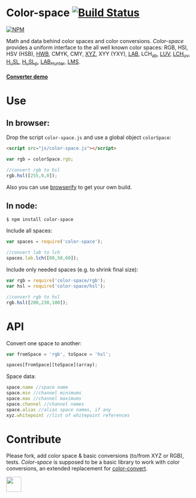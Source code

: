 # Color-space [![Build Status](https://travis-ci.org/dfcreative/color-space.svg?branch=master)](https://travis-ci.org/dfcreative/color-space)

[![NPM](https://nodei.co/npm/color-space.png?downloads=true&downloadRank=true&stars=true)](https://nodei.co/npm/color-space/)

Math and data behind color spaces and color conversions. _Color-space_ provides a uniform interface to the all well known color spaces: RGB, HSl, HSV (HSB), [HWB](http://dev.w3.org/csswg/css-color/#the-hwb-notation), CMYK, CMY, [XYZ](http://en.wikipedia.org/wiki/CIE_1931_color_space), XYY (YXY), [LAB](http://en.wikipedia.org/wiki/Lab_color_space), LCH<sub>ab</sub>, [LUV](http://en.wikipedia.org/wiki/CIELUV), [LCH<sub>uv</sub>](http://en.wikipedia.org/wiki/CIELUV#Cylindrical_representation), [H<sub>u</sub>SL](http://www.boronine.com/husl/), [H<sub>u</sub>SL<sub>p</sub>](http://www.boronine.com/husl/), [LAB<sub>Hunter</sub>](http://en.wikipedia.org/wiki/Lab_color_space#Hunter_Lab), [LMS](http://en.wikipedia.org/wiki/LMS_color_space).


#### [Converter demo](https://cdn.rawgit.com/dfcreative/color-space/master/test/index.html)



# Use

## In browser:

Drop the script `color-space.js` and use a global object `colorSpace`:

```html
<script src="js/color-space.js"></script>
```

```js
var rgb = colorSpace.rgb;

//convert rgb to hsl
rgb.hsl([255,0,0]);
```

Also you can use [browserify](https://github.com/substack/node-browserify) to get your own build.


## In node:

`$ npm install color-space`


Include all spaces:

```js
var spaces = require('color-space');

//convert lab to lch
spaces.lab.lch([80,50,60]);
```


Include only needed spaces (e.g. to shrink final size):

```js
var rgb = require('color-space/rgb');
var hsl = require('color-space/hsl');

//convert rgb to hsl
rgb.hsl([200,230,100]);
```


# API

Convert one space to another:

```js
var fromSpace = 'rgb', toSpace = 'hsl';

spaces[fromSpace][toSpace](array);
```

Space data:

```js
space.name //space name
space.min //channel minimums
space.max //channel maximums
space.channel //channel names
space.alias //alias space names, if any
xyz.whitepoint //list of whitepoint references
```


# Contribute

Please fork, add color space & basic conversions (to/from XYZ or RGB), tests. _Color-space_ is supposed to be a basic library to work with color conversions, an extended replacement for [color-convert](https://github.com/harthur/color-convert).


<a href="http://unlicense.org/UNLICENSE"><img src="http://upload.wikimedia.org/wikipedia/commons/6/62/PD-icon.svg" width="40"/></a>
